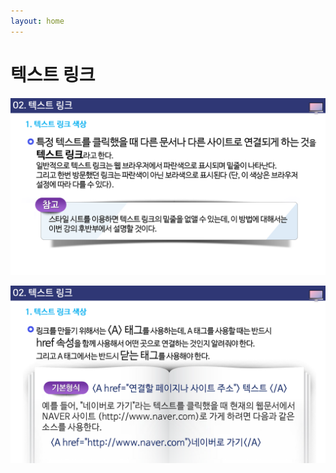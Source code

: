 ```yaml
---
layout: home
---
```


# 텍스트 링크

![html504_18](./img/html504_18.png)

![html504_19](./img/html504_19.png)